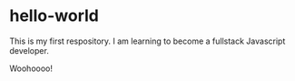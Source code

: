 # hello-world

This is my first respository.  I am learning to become a fullstack Javascript developer. 

Woohoooo!
